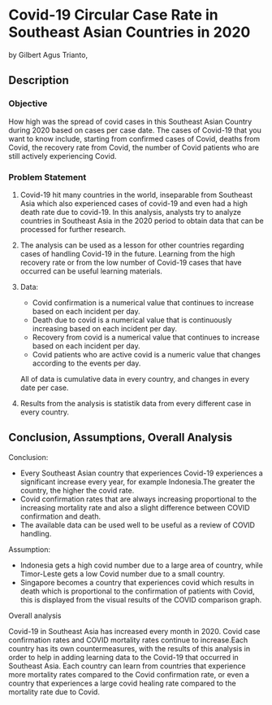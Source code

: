 # Covid-19 Circular Case Rate in Southeast Asian Countries in 2020

by Gilbert Agus Trianto,

## Description

### Objective

How high was the spread of covid cases in this Southeast Asian Country during 2020 based on cases per case date.
The cases of Covid-19 that you want to know include, starting from confirmed cases of Covid, deaths from Covid, the recovery rate from Covid, the number of Covid patients who are still actively experiencing Covid.

### Problem Statement

1. Covid-19 hit many countries in the world, inseparable from Southeast Asia which also experienced cases of covid-19 and even had a high death rate due to covid-19. In this analysis, analysts try to analyze countries in Southeast Asia in the 2020 period to obtain data that can be processed for further research.
2. The analysis can be used as a lesson for other countries regarding cases of handling Covid-19 in the future. Learning from the high recovery rate or from the low number of Covid-19 cases that have occurred can be useful learning materials.
3. Data:
     - Covid confirmation is a numerical value that continues to increase based on each incident per day.
     - Death due to covid is a numerical value that is continuously increasing based on each incident per day.
     - Recovery from covid is a numerical value that continues to increase based on each incident per day.
     - Covid patients who are active covid is a numeric value that changes according to the events per day.
    
    All of data is cumulative data in every country, and changes in every date per case.
4. Results from the analysis is statistik data from every different case in every country.


## Conclusion, Assumptions, Overall Analysis

Conclusion:
- Every Southeast Asian country that experiences Covid-19 experiences a significant increase every year, for example Indonesia.The greater the country, the higher the covid rate.
- Covid confirmation rates that are always increasing proportional to the increasing mortality rate and also a slight difference between COVID confirmation and death.
- The available data can be used well to be useful as a review of COVID handling.

Assumption:
- Indonesia gets a high covid number due to a large area of country, while Timor-Leste gets a low Covid number due to a small country.
- Singapore becomes a country that experiences covid which results in death which is proportional to the confirmation of patients with Covid, this is displayed from the visual results of the COVID comparison graph.

Overall analysis

Covid-19 in Southeast Asia has increased every month in 2020. Covid case confirmation rates and COVID mortality rates continue to increase.Each country has its own countermeasures, with the results of this analysis in order to help in adding learning data to the Covid-19 that occurred in Southeast Asia.
Each country can learn from countries that experience more mortality rates compared to the Covid confirmation rate, or even a country that experiences a large covid healing rate compared to the mortality rate due to Covid.
